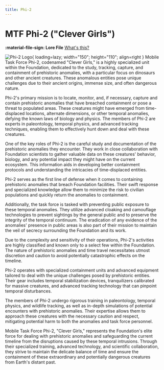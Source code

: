 ```yaml
---
title: Phi-2
---
```


# MTF Phi-2 ("Clever Girls")

**:material-file-sign: Lore File** [What's this?](https://www.site23.xyz/departments#lore-files)

![Phi-2 Logo](images/logo.png){ loading=lazy; width="150"; height="110"; align=right } Mobile Task Force Phi-2, codenamed "Clever Girls," is a highly specialized unit within the Foundation, dedicated to the study, tracking, capture, and containment of prehistoric anomalies, with a particular focus on dinosaurs and other ancient creatures. These anomalous entities pose unique challenges due to their ancient origins, immense size, and often dangerous nature.

Phi-2's primary mission is to locate, monitor, and, if necessary, capture and contain prehistoric anomalies that have breached containment or pose a threat to populated areas. These creatures might have emerged from time-displaced locations, alternate dimensions, or other temporal anomalies, defying the known laws of biology and physics. The members of Phi-2 are experts in paleontology, temporal physics, and advanced tracking techniques, enabling them to effectively hunt down and deal with these creatures.

One of the key roles of Phi-2 is the careful study and documentation of the prehistoric anomalies they encounter. They work in close collaboration with Foundation scientists to gather valuable data on these creatures' behavior, biology, and any potential impact they might have on the current ecosystem. This information aids in developing better containment protocols and understanding the intricacies of time-displaced entities.

Phi-2 serves as the first line of defense when it comes to containing prehistoric anomalies that breach Foundation facilities. Their swift response and specialized knowledge allow them to minimize the risk to civilian populations and quickly return the anomalies to containment.

Additionally, the task force is tasked with preventing public exposure to these temporal anomalies. They utilize advanced cloaking and camouflage technologies to prevent sightings by the general public and to preserve the integrity of the temporal continuum. The eradication of any evidence of the anomalies' presence in public areas is also part of their mission to maintain the veil of secrecy surrounding the Foundation and its work.

Due to the complexity and sensitivity of their operations, Phi-2's activities are highly classified and known only to a select few within the Foundation. The nature of prehistoric anomalies and time travel necessitates utmost discretion and caution to avoid potentially catastrophic effects on the timeline.

Phi-2 operates with specialized containment units and advanced equipment tailored to deal with the unique challenges posed by prehistoric entities. Their gear includes temporal stabilization devices, tranquilizers calibrated for massive creatures, and advanced tracking technology that can pinpoint temporal disturbances.

The members of Phi-2 undergo rigorous training in paleontology, temporal physics, and wildlife tracking, as well as in-depth simulations of potential encounters with prehistoric anomalies. Their expertise allows them to approach these creatures with the necessary caution and respect, mitigating potential harm to both the anomalies and task force personnel.

Mobile Task Force Phi-2, "Clever Girls," represents the Foundation's elite force for dealing with prehistoric anomalies and safeguarding the current timeline from the disruptions caused by these temporal intrusions. Through their specialized training, advanced technology, and scientific collaboration, they strive to maintain the delicate balance of time and ensure the containment of these extraordinary and potentially dangerous creatures from Earth's distant past.